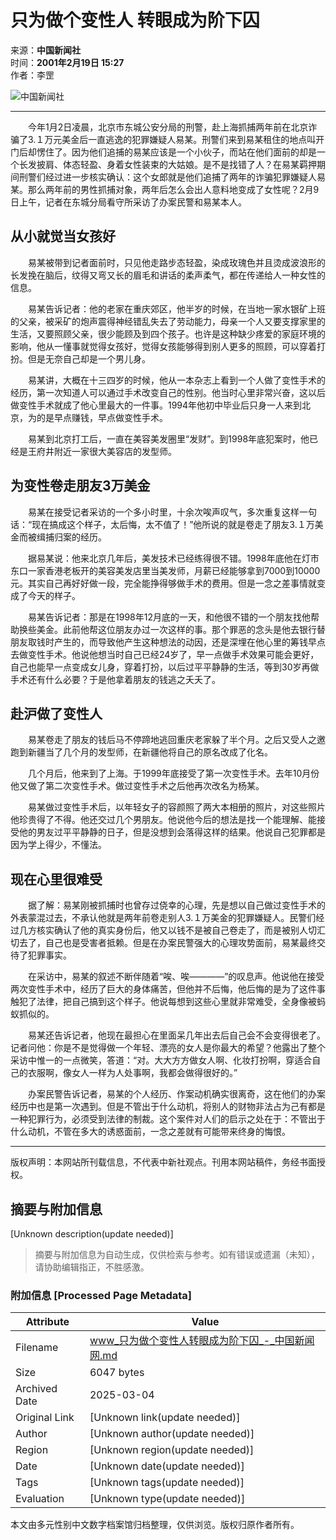 # 只为做个变性人 转眼成为阶下囚

来源：**中国新闻社**  
时间：**2001年2月19日 15:27**  
作者：李罡

![中国新闻社](http://www.chinanews.com/images/logo2.gif)

---

　　今年1月2日凌晨，北京市东城公安分局的刑警，赴上海抓捕两年前在北京诈骗了3.１万元美金后一直逃逸的犯罪嫌疑人易某。刑警们来到易某租住的地点叫开门后却愣住了。因为他们追捕的易某应该是一个小伙子，而站在他们面前的却是一个长发披肩、体态轻盈、身着女性装束的大姑娘。是不是找错了人？在易某羁押期间刑警们经过进一步核实确认：这个女郎就是他们追捕了两年的诈骗犯罪嫌疑人易某。那么两年前的男性抓捕对象，两年后怎么会出人意料地变成了女性呢？2月9日上午，记者在东城分局看守所采访了办案民警和易某本人。

## 从小就觉当女孩好

　　易某被带到记者面前时，只见他走路步态轻盈，染成玫瑰色并且烫成波浪形的长发挽在脑后，纹得又弯又长的眉毛和讲话的柔声柔气，都在传递给人一种女性的信息。

　　易某告诉记者：他的老家在重庆郊区，他半岁的时候，在当地一家水银矿上班的父亲，被采矿的炮声震得神经错乱失去了劳动能力，母亲一个人又要支撑家里的生活，又要照顾父亲，很少能顾及到四个孩子。也许是这种缺少疼爱的家庭环境的影响，他从一懂事就觉得女孩好，觉得女孩能够得到别人更多的照顾，可以穿着打扮。但是无奈自己却是一个男儿身。

　　易某讲，大概在十三四岁的时候，他从一本杂志上看到一个人做了变性手术的经历，第一次知道人可以通过手术改变自己的性别。他当时心里非常兴奋，这以后做变性手术就成了他心里最大的一件事。1994年他初中毕业后只身一人来到北京，为的是早点赚钱，早点做变性手术。

　　易某到北京打工后，一直在美容美发圈里“发财”。到1998年底犯案时，他已经是王府井附近一家很大美容店的发型师。

## 为变性卷走朋友3万美金

　　易某在接受记者采访的一个多小时里，十余次唉声叹气，多次重复这样一句话：“现在搞成这个样子，太后悔，太不值了！”他所说的就是卷走了朋友3.１万美金而被缉捕归案的经历。

　　据易某说：他来北京几年后，美发技术已经练得很不错。1998年底他在灯市东口一家香港老板开的美容美发店里当美发师，月薪已经能够拿到7000到10000元。其实自己再好好做一段，完全能挣得够做手术的费用。但是一念之差事情就变成了今天的样子。

　　易某告诉记者：那是在1998年12月底的一天，和他很不错的一个朋友找他帮助换些美金。此前他帮这位朋友办过一次这样的事。那个罪恶的念头是他去银行替朋友取钱时产生的，而导致他产生这种想法的动因，还是深埋在他心里的筹钱早点去做变性手术。他说他想当时自己已经24岁了，早一点做手术效果可能会更好，自己也能早一点变成女儿身，穿着打扮，以后过平平静静的生活，等到30岁再做手术还有什么必要？于是他拿着朋友的钱逃之夭夭了。

## 赴沪做了变性人

　　易某卷走了朋友的钱后马不停蹄地逃回重庆老家躲了半个月。之后又受人之邀跑到新疆当了几个月的发型师，在新疆他将自己的原名改成了化名。

　　几个月后，他来到了上海。于1999年底接受了第一次变性手术。去年10月份他又做了第二次变性手术。做过变性手术之后他再次改名为杨某。

　　易某做过变性手术后，以年轻女子的容颜照了两大本相册的照片，对这些照片他珍贵得了不得。他还交过几个男朋友。他说他今后的想法是找一个能理解、能接受他的男友过平平静静的日子，但是没想到会落得这样的结果。他说自己犯罪都是因为学上得少，不懂法。

## 现在心里很难受

　　据了解：易某刚被抓捕时也曾存过侥幸的心理，先是想以自己做过变性手术的外表蒙混过去，不承认他就是两年前卷走别人3.１万美金的犯罪嫌疑人。民警们经过几方核实确认了他的真实身份后，他又以钱不是被自己卷走了，而是被别人切汇切去了，自己也是受害者抵赖。但是在办案民警强大的心理攻势面前，易某最终交待了犯罪事实。

　　在采访中，易某的叙述不断伴随着“唉、唉————”的叹息声。他说他在接受两次变性手术中，经历了巨大的身体痛苦，但他并不后悔，他后悔的是为了这件事触犯了法律，把自己搞到这个样子。他说每想到这些心里就非常难受，全身像被蚂蚁抓似的。

　　易某还告诉记者，他现在最担心在里面呆几年出去后自己会不会变得很老了。记者问他：你是不是觉得做一个年轻、漂亮的女人是你最大的希望？他露出了整个采访中惟一的一点微笑，答道：“对。大大方方做女人啊、化妆打扮啊，穿适合自己的衣服啊，像女人一样为人处事啊，我都会做得很好的。”

　　办案民警告诉记者，易某的个人经历、作案动机确实很离奇，这在他们的办案经历中也是第一次遇到。但是不管出于什么动机，将别人的财物非法占为己有都是一种犯罪行为，必须受到法律的制裁。这个案件对人们的启示之处在于：不管出于什么动机，不管在多大的诱惑面前，一念之差就有可能带来终身的悔恨。

---

版权声明：本网站所刊载信息，不代表中新社观点。刊用本网站稿件，务经书面授权。
<!-- tcd_original_link https://www.chinanews.com/2001-02-19/26/71179.html -->


## 摘要与附加信息

<!-- tcd_abstract -->
[Unknown description(update needed)]
<!-- tcd_abstract_end -->

> 摘要与附加信息为自动生成，仅供检索与参考。如有错误或遗漏（未知），请协助编辑指正，不胜感激。

### 附加信息 [Processed Page Metadata]

| Attribute       | Value                                  |
|-----------------|----------------------------------------|
| Filename        | www_只为做个变性人转眼成为阶下囚_-_中国新闻网.md                             |
| Size            | 6047 bytes                           |
| Archived Date   | 2025-03-04                             |
| Original Link   | [Unknown link(update needed)]                       |
| Author          | [Unknown author(update needed)]                               |
| Region          | [Unknown region(update needed)]                               |
| Date            | [Unknown date(update needed)]                                 |
| Tags            | [Unknown tags(update needed)]                                 |
| Evaluation            | [Unknown type(update needed)]                                 |
<!-- tcd_table_end -->

本文由多元性别中文数字档案馆归档整理，仅供浏览。版权归原作者所有。

